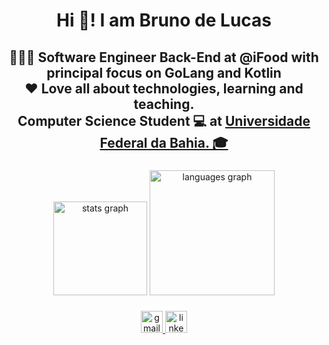 <h1 align="center">Hi 👋! I am Bruno de Lucas</h1>

###
<h2 align="center">👩🏾‍💻 Software Engineer Back-End at  @iFood with principal focus on GoLang and Kotlin
<br>❤️ Love all about technologies, learning and teaching.<br> Computer Science Student 💻 at <a href="https://bcc.ufba.br/" title="Hobbit lifestyles">Universidade Federal da Bahia. 🎓</a><br>

###

<div align="center">
  <img src="https://github-readme-stats.vercel.app/api?hide_title=false&hide_rank=false&show_icons=true&include_all_commits=true&count_private=true&disable_animations=false&theme=react&locale=en&hide_border=false&username=brunodelucasbarbosa" height="150" alt="stats graph"  />
  <img src="https://github-readme-stats.vercel.app/api/top-langs?locale=en&hide_title=false&layout=compact&card_width=320&langs_count=8&theme=react&hide_border=false&username=brunodelucasbarbosa" height="200" alt="languages graph"  />
</div>

###
<div align="center">
  <a href="mailto: brunnobarbosas@gmail.com" target="_blank">
    <img src="https://img.shields.io/static/v1?message=Gmail&logo=gmail&label=&color=D14836&logoColor=white&labelColor=&style=for-the-badge" height="35" alt="gmail logo"  />
  </a>
  <a href="https://www.linkedin.com/in/brunodelucasbarbosa/" target="_blank">
    <img src="https://img.shields.io/static/v1?message=LinkedIn&logo=linkedin&label=&color=0077B5&logoColor=white&labelColor=&style=for-the-badge" height="35" alt="linkedin logo"  />
  </a>

</div>

###
